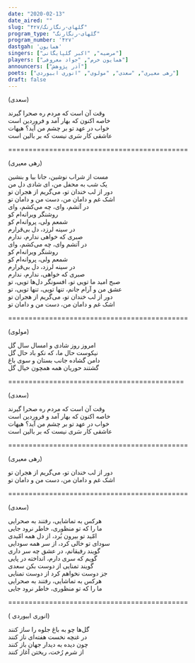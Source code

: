 ```yaml
---
date: "2020-02-13"
date_aired: ""
slug: "گلهای-رنگارنگ/۴۲۷"
program_type: "گلهای-رنگارنگ"
program_number: '۴۲۷'
dastgah: 'همایون'
singers: ["مرضیه", "اکبر گلپایگانی"]
players: ["همایون خرم", "جواد معروفی"]
announcers: ["آذر پژوهش"]
poets: ["رهی معیری", "سعدی", "مولوی", "انوری ابیوردی"]
draft: false
---
```


(سعدی)  

وقت آن است که مردم ره صحرا گیرند  
خاصه اکنون که بهار آمد و فروردین است  
خواب در عهد تو بر چشم من آید؟ هیهات  
عاشقی کار سَری نیست که بر بالین است  

============================================  

(رهی معیری)  

مست از شراب نوشین، جانا بیا و بنشین  
یک شب به محفل من، ای شادی دل من  
دور از لب خندان تو، می‌گریم از هجران تو  
اشک غم و دامان من، دست من و دامان تو  
در آتشم، وای، چه می‌کشم، وای  
روشنگر ویرانه‌ام کو  
شمعم ولی، پروانه‌ام کو  
در سینه لرزد، دل بی‌قرارم  
صبری که خواهی ندارم، ندارم  
در آتشم وای، چه می‌كشم، وای  
روشنگر ویرانه‌ام کو  
شمعم ولی، پروانه‌ام كو  
در سینه لرزد، دل بی‌قرارم  
صبری که خواهی، ندارم، ندارم  
صبح امید ما تویی تو، افسونگر دل‌ها تویی، تو  
عشق من و آرام جانم، تنها تویی، تنها تویی، تو  
دور از لب خندان تو، می‌گریم از هجران تو  
اشک غم و دامان من، دست من و دامان تو  

============================================  

(مولوی)  

امروز روز شادی و امسال سال گل  
نیکوست حال ما، که نکو باد حال گل  
دامن گشاده جانب بستان و سوی باغ  
گشتند حوریان همه همچون خیال گل  

===========================================  

(سعدی)  

وقت آن است که مردم ره صحرا گیرند  
خاصه اکنون که بهار آمد و فروردین است  
خواب در عهد تو بر چشم من آید؟ هیهات  
عاشقی کار سَری نیست که بر بالین است  

============================================  

(رهی معیری)  

دور از لب خندان تو، می‌گریم از هجران تو  
اشک غم و دامان من، دست من و دامان تو  

============================================  

(سعدی)  

هرکس به تماشایی، رفتند به صحرایی  
ما را که تو منظوری، خاطر نرود جایی  
امّید تو بیرون بُرد، از دل همه امّیدی  
سودای تو خالی کرد، از سر همه سودایی  
گویند رفیقانم، در عشق چه سر داری  
گویم که سری دارم، انداخته در پایی  
گویند تمنایی از دوست بکن سعدی  
جز دوست نخواهم کرد از دوست تمنایی  
هرکس به تماشایی، رفتند به صحرایی  
ما را که تو منظوری، خاطر نرود جایی  

============================================  

( انوری ابیوردی)  

گل‌ها چو به باغ جلوه را ساز کنند  
در غنچه نخست هفته‌ای ناز کنند  
چون دیده به دیدار جهان باز کنند  
از شرم رُخت، ریختن آغاز کنند  
